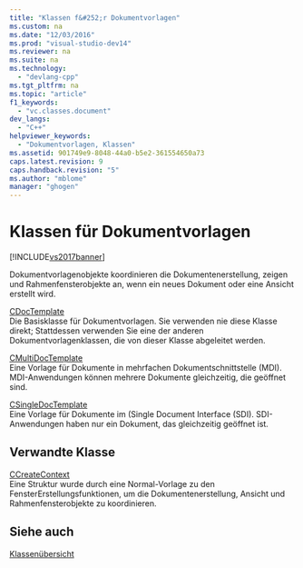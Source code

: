 ```yaml
---
title: "Klassen f&#252;r Dokumentvorlagen"
ms.custom: na
ms.date: "12/03/2016"
ms.prod: "visual-studio-dev14"
ms.reviewer: na
ms.suite: na
ms.technology: 
  - "devlang-cpp"
ms.tgt_pltfrm: na
ms.topic: "article"
f1_keywords: 
  - "vc.classes.document"
dev_langs: 
  - "C++"
helpviewer_keywords: 
  - "Dokumentvorlagen, Klassen"
ms.assetid: 901749e9-8048-44a0-b5e2-361554650a73
caps.latest.revision: 9
caps.handback.revision: "5"
ms.author: "mblome"
manager: "ghogen"
---
```

# Klassen f&#252;r Dokumentvorlagen
[!INCLUDE[vs2017banner](../assembler/inline/includes/vs2017banner.md)]

Dokumentvorlagenobjekte koordinieren die Dokumentenerstellung, zeigen und Rahmenfensterobjekte an, wenn ein neues Dokument oder eine Ansicht erstellt wird.  
  
 [CDocTemplate](../mfc/reference/cdoctemplate-class.md)  
 Die Basisklasse für Dokumentvorlagen.  Sie verwenden nie diese Klasse direkt; Stattdessen verwenden Sie eine der anderen Dokumentvorlagenklassen, die von dieser Klasse abgeleitet werden.  
  
 [CMultiDocTemplate](../mfc/reference/cmultidoctemplate-class.md)  
 Eine Vorlage für Dokumente in mehrfachen Dokumentschnittstelle \(MDI\).  MDI\-Anwendungen können mehrere Dokumente gleichzeitig, die geöffnet sind.  
  
 [CSingleDocTemplate](../mfc/reference/csingledoctemplate-class.md)  
 Eine Vorlage für Dokumente im \(Single Document Interface \(SDI\).  SDI\-Anwendungen haben nur ein Dokument, das gleichzeitig geöffnet ist.  
  
## Verwandte Klasse  
 [CCreateContext](../mfc/reference/ccreatecontext-structure.md)  
 Eine Struktur wurde durch eine Normal\-Vorlage zu den FensterErstellungsfunktionen, um die Dokumentenerstellung, Ansicht und Rahmenfensterobjekte zu koordinieren.  
  
## Siehe auch  
 [Klassenübersicht](../mfc/class-library-overview.md)